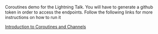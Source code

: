 Coroutines demo for the Lightning Talk. You will have to generate a github token in order to access the endpoints. Follow the following links for more instructions on how to run it

[Introduction to Coroutines and Channels](https://play.kotlinlang.org/hands-on/Introduction%20to%20Coroutines%20and%20Channels/01_Introduction)
